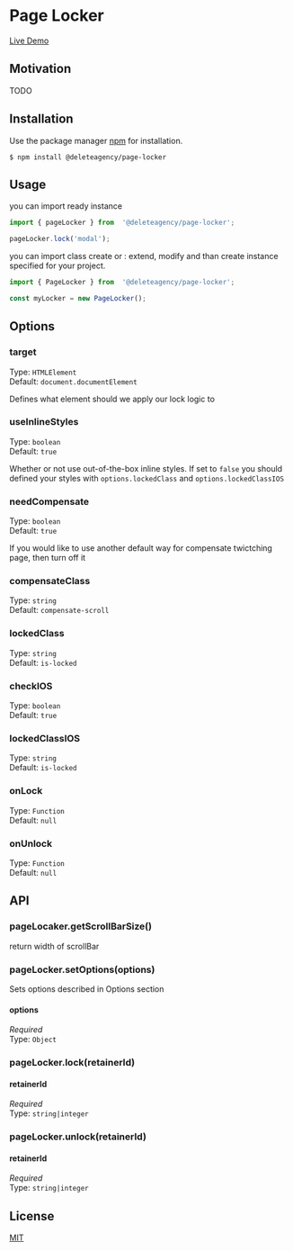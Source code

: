 # Page Locker

[Live Demo](https://delete-agency.github.io/page-locker/)

## Motivation

TODO 

## Installation

Use the package manager [npm](https://docs.npmjs.com/about-npm/) for installation.

```
$ npm install @deleteagency/page-locker
```

## Usage

you can import ready instance
```js
import { pageLocker } from  '@deleteagency/page-locker';

pageLocker.lock('modal');
```

you can import class create or : extend, modify and than create instance specified for your project.

```js
import { PageLocker } from  '@deleteagency/page-locker';

const myLocker = new PageLocker();
```

## Options

### target

Type: `HTMLElement`<br>
Default: `document.documentElement`

Defines what element should we apply our lock logic to

### useInlineStyles

Type: `boolean`<br>
Default: `true`

Whether or not use out-of-the-box inline styles. If set to `false` you should defined your styles with `options.lockedClass` and `options.lockedClassIOS`

### needCompensate

Type: `boolean`<br>
Default: `true`

If you would like to use another default way for compensate twictching page, then turn off it

### compensateClass

Type: `string`<br>
Default: `compensate-scroll`

### lockedClass

Type: `string`<br>
Default: `is-locked`

### checkIOS

Type: `boolean`<br>
Default: `true`

### lockedClassIOS

Type: `string`<br>
Default: `is-locked`

### onLock

Type: `Function`<br>
Default: `null`

### onUnlock

Type: `Function`<br>
Default: `null`

## API

### pageLocaker.getScrollBarSize()

return width of scrollBar

### pageLocker.setOptions(options)

Sets options described in Options section

#### options

*Required*<br>
Type: `Object`

### pageLocker.lock(retainerId)

#### retainerId

*Required*<br>
Type: `string|integer`

### pageLocker.unlock(retainerId)

#### retainerId

*Required*<br>
Type: `string|integer`

## License
[MIT](https://choosealicense.com/licenses/mit/)
